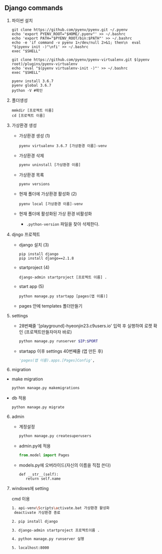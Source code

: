 ## Django commands

1. 파이썬 설치

   ```
   git clone https://github.com/pyenv/pyenv.git ~/.pyenv
   echo 'export PYENV_ROOT="$HOME/.pyenv"' >> ~/.bashrc
   echo 'export PATH="$PYENV_ROOT/bin:$PATH"' >> ~/.bashrc
   echo -e 'if command -v pyenv 1>/dev/null 2>&1; then\n  eval "$(pyenv init -)"\nfi' >> ~/.bashrc
   exec "$SHELL"
   
   git clone https://github.com/pyenv/pyenv-virtualenv.git $(pyenv root)/plugins/pyenv-virtualenv
   echo 'eval "$(pyenv virtualenv-init -)"' >> ~/.bashrc
   exec "$SHELL"
   
   pyenv install 3.6.7
   pyenv global 3.6.7
   python -V #확인
   ```

   

2. 폴더생성

   ```
   mmkdir [프로젝트 이름]
   cd [프로젝트 이름]
   ```

3. 가상환경 생성

   * 가상환경 생성 (1)

     ```
     pyenv virtualenv 3.6.7 [가상환경 이름]-venv
     ```

   * 가상환경 삭제

     ```bash
     pyenv uninstall [가상환경 이름]
     ```

   * 가상환경 목록

     ```
     pyenv versions
     ```

   * 현재 폴더에 가상환경 활성화 (2)

     ```
     pyenv local [가상환경 이름]-venv
     ```

   * 현재 폴더에 활성화된 가상 환경 비활성화

     * ```.python-version``` 파일을 찾아 삭제한다.

4. djngo 프로젝트

   * django 설치 (3)

     ```
     pip install django
     pip install django==2.1.8
     ```

   * startproject (4)

     ```
     django-admin startproject [프로젝트 이름] .
     ```

   * start app (5)

     ```
     python manage.py startapp [pages(앱 이름)]
     ```


   * pages 안에 templates 폴더만들기

4. settings

   * 28번째줄 '[playground]-hyeonjin23.c9users.io' 입력 후 실행하여 로켓 확인 (프로젝트만들자마자 바로)

     ```bash
     python manage.py runserver $IP:$PORT
     ```

     

   * startapp 이후  settings 40번째줄 (앱 만든 후)

     ```python
     'pages(앱 이름).apps.[Pages]Config',
     ```


5.  migration

   * make migration

     ``` bash
     python manage.py makemigrations
     ```

   * db 적용

     ```bash
     python manage.py migrate
     ```

6. admin

   * 계정설정

     ```bash
     python manage.py createsuperusers
     ```

   * admin.py에 적용

     ```python
     from.model import Pages
     ```

   * models.py에 오버라이드(자신의 이름을 직접 쓴다)

     ```pytho
     def __str__(self):
     	return self.name 
     ```

     

7. windows에 setting

   cmd 이용

   ```bash
   1. api-venv\Scripts\activate.bat 가상환경 활성화
   	deactivate 가상환경 종료
   
   2. pip install django
   
   3. django-admin startproject 프로젝트이름 .
   
   4. python manage.py runserver 실행
   
   5. localhost:8000
   ```

   